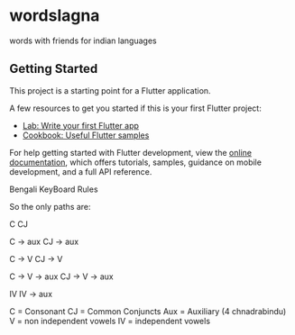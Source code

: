 # wordslagna

words with friends for indian languages

## Getting Started

This project is a starting point for a Flutter application.

A few resources to get you started if this is your first Flutter project:

- [Lab: Write your first Flutter app](https://docs.flutter.dev/get-started/codelab)
- [Cookbook: Useful Flutter samples](https://docs.flutter.dev/cookbook)

For help getting started with Flutter development, view the
[online documentation](https://docs.flutter.dev/), which offers tutorials,
samples, guidance on mobile development, and a full API reference.

Bengali KeyBoard Rules

So the only paths are:

C
CJ

C → aux
CJ → aux


C → V
CJ → V

C  → V → aux 
CJ → V → aux 


IV
IV → aux

C = Consonant
CJ = Common Conjuncts
Aux = Auxiliary (4 chnadrabindu)
V = non independent vowels
IV = independent vowels